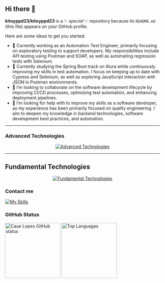 ## Hi there 👋


**kitoyppd23/kitoyppd23** is a ✨ _special_ ✨ repository because its `README.md` (this file) appears on your GitHub profile.

Here are some ideas to get you started:

- 🔭 Currently working as an Automation Test Engineer, primarily focusing on exploratory testing to support developers. My responsibilities include API testing using Postman and SOAP, as well as automating regression tests with Selenium.
- 🌱 Currently studying the Spring Boot track on Alura while continuously improving my skills in test automation. I focus on keeping up to date with Cypress and Selenium, as well as exploring JavaScript interaction with JSON in Postman environments.
- 👯 I’m looking to collaborate on the software development lifecycle by improving CI/CD processes, optimizing test automation, and enhancing deployment pipelines.
- 🤔 I’m looking for help with to improve  my skills as a software developer, as my experience has been primarily focused on quality engineering. I aim to deepen my knowledge in backend technologies, software development best practices, and automation.   

<!--

- 💬 Ask me about ...
- 📫 How to reach me: ...
- 😄 Pronouns: ...
- ⚡ Fun fact: ...

-->

---

### Advanced Technologies
<p align="center">
  <a href="https://skillicons.dev">
    <img src="https://skillicons.dev/icons?i=js,html,css,java,spring,selenium,cypress,postman,gherkin,gitlab,github,git" alt="Advanced Technologies">
  </a>
</p>

---

## Fundamental Technologies
<p align="center">
  <a href="https://skillicons.dev">
    <img src="https://skillicons.dev/icons?i=ts,openshift,kubernetes,jquery,heroku,grafana,eclipse,docker" alt="Fundamental Technologies">
  </a>
</p>

### Contact me
[![My Skills](https://skillicons.dev/icons?i=linkedin)](https://www.linkedin.com/in/giovanne-silva-3b91aa197/)
  
  
  ### GitHub Status
  
<div>
  <img height="180em" src="https://github-readme-stats.vercel.app/api?username=GiovanneSilva&theme=dracula" style="max-width: 100%;" alt="Caue Lopes GitHub status">
  <img height="180em" src="https://github-readme-stats.vercel.app/api/top-langs/?username=GiovanneSilva&&layout=compact&langs_count=7&theme=dracula" style="max-width: 100%;" alt="Top Languages">
</div>
